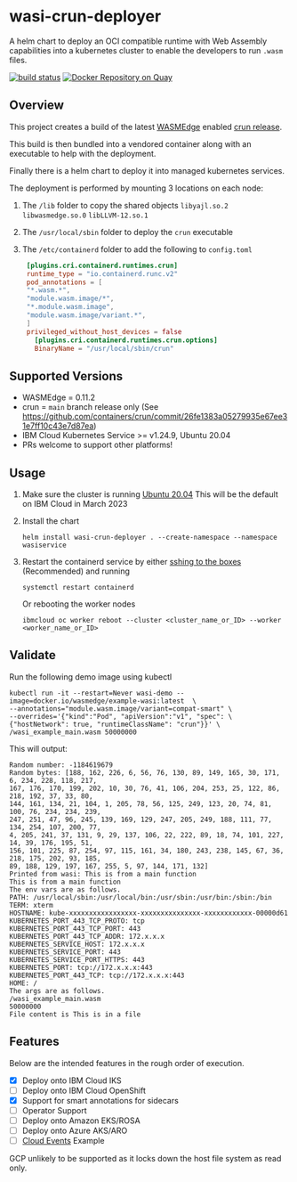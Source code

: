 # wasi-crun-deployer

A helm chart to deploy an OCI compatible runtime with Web Assembly capabilities into a kubernetes cluster to enable the developers to run `.wasm` files.

[![build status](https://github.com/uirlis/wasi-crun-deployer/workflows/CI/badge.svg)](https://github.com/uirlis/wasi-crun-deployer/actions)
[![Docker Repository on Quay](https://quay.io/repository/uirlis/wasi-crun-deployer/status "Docker Repository on Quay")](https://quay.io/repository/uirlis/wasi-crun-deployer)

## Overview

This project creates a build of the latest [WASMEdge](https://github.com/WasmEdge/WasmEdge) enabled [crun release](https://github.com/containers/crun).

This build is then bundled into a vendored container along with an executable to help with the deployment.

Finally there is a helm chart to deploy it into managed kubernetes services.

The deployment is performed by mounting 3 locations on each node:

1. The `/lib` folder to copy the shared objects  `libyajl.so.2` `libwasmedge.so.0` `libLLVM-12.so.1`

2. The `/usr/local/sbin` folder to deploy the `crun` executable

3. The `/etc/containerd` folder to add the following to `config.toml`
   ```toml
    [plugins.cri.containerd.runtimes.crun]
    runtime_type = "io.containerd.runc.v2"
    pod_annotations = [
    "*.wasm.*",
    "module.wasm.image/*",
    "*.module.wasm.image",
    "module.wasm.image/variant.*",
    ]
    privileged_without_host_devices = false
      [plugins.cri.containerd.runtimes.crun.options]
      BinaryName = "/usr/local/sbin/crun"
    ```
## Supported Versions

* WASMEdge = 0.11.2
* crun = `main` branch release only (See https://github.com/containers/crun/commit/26fe1383a05279935e67ee31e7ff10c43e7d87ea)
* IBM Cloud Kubernetes Service >= v1.24.9, Ubuntu 20.04
* PRs welcome to support other platforms!

## Usage

1. Make sure the cluster is running [Ubuntu 20.04](https://cloud.ibm.com/docs/containers?topic=containers-ubuntu-migrate)
   This will be the default on IBM Cloud in March 2023

1. Install the chart
    ```
    helm install wasi-crun-deployer . --create-namespace --namespace wasiservice
    ```
1. Restart the containerd service by either [sshing to the boxes](https://cloud.ibm.com/docs/containers?topic=containers-cs_ssh_worker#pod-ssh) (Recommended) and running

    ```
    systemctl restart containerd
    ```

    Or rebooting the worker nodes
    ```
    ibmcloud oc worker reboot --cluster <cluster_name_or_ID> --worker <worker_name_or_ID>
    ```

## Validate

Run the following demo image using kubectl

```
kubectl run -it --restart=Never wasi-demo --image=docker.io/wasmedge/example-wasi:latest  \
--annotations="module.wasm.image/variant=compat-smart" \
--overrides='{"kind":"Pod", "apiVersion":"v1", "spec": \
{"hostNetwork": true, "runtimeClassName": "crun"}}' \
/wasi_example_main.wasm 50000000
```

This will output:

```
Random number: -1184619679
Random bytes: [188, 162, 226, 6, 56, 76, 130, 89, 149, 165, 30, 171, 6, 234, 228, 118, 217,
167, 176, 170, 199, 202, 10, 30, 76, 41, 106, 204, 253, 25, 122, 86, 218, 192, 37, 33, 80,
144, 161, 134, 21, 104, 1, 205, 78, 56, 125, 249, 123, 20, 74, 81, 100, 76, 234, 234, 239,
247, 251, 47, 96, 245, 139, 169, 129, 247, 205, 249, 188, 111, 77, 134, 254, 107, 200, 77,
4, 205, 241, 37, 131, 9, 29, 137, 106, 22, 222, 89, 18, 74, 101, 227, 14, 39, 176, 195, 51,
156, 101, 225, 87, 254, 97, 115, 161, 34, 180, 243, 238, 145, 67, 36, 218, 175, 202, 93, 185,
89, 188, 129, 197, 167, 255, 5, 97, 144, 171, 132]
Printed from wasi: This is from a main function
This is from a main function
The env vars are as follows.
PATH: /usr/local/sbin:/usr/local/bin:/usr/sbin:/usr/bin:/sbin:/bin
TERM: xterm
HOSTNAME: kube-xxxxxxxxxxxxxxxxx-xxxxxxxxxxxxxxx-xxxxxxxxxxxx-00000d61
KUBERNETES_PORT_443_TCP_PROTO: tcp
KUBERNETES_PORT_443_TCP_PORT: 443
KUBERNETES_PORT_443_TCP_ADDR: 172.x.x.x
KUBERNETES_SERVICE_HOST: 172.x.x.x
KUBERNETES_SERVICE_PORT: 443
KUBERNETES_SERVICE_PORT_HTTPS: 443
KUBERNETES_PORT: tcp://172.x.x.x:443
KUBERNETES_PORT_443_TCP: tcp://172.x.x.x:443
HOME: /
The args are as follows.
/wasi_example_main.wasm
50000000
File content is This is in a file
```

## Features

Below are the intended features in the rough order of execution.

* [x] Deploy onto IBM Cloud IKS
* [ ] Deploy onto IBM Cloud OpenShift
* [x] Support for smart annotations for sidecars
* [ ] Operator Support
* [ ] Deploy onto Amazon EKS/ROSA
* [ ] Deploy onto Azure AKS/ARO
* [ ] [Cloud Events](https://cloudevents.io/) Example

GCP unlikely to be supported as it locks down the host file system as read only.
